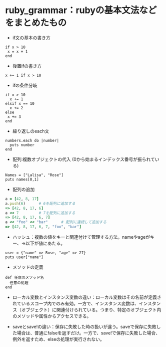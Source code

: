 # ruby_grammar：rubyの基本文法などをまとめたもの

* if文の基本の書き方
 ```
 if x > 10 
  x = x + 1
 end
 ```

* 後置ifの書き方
```
x += 1 if x > 10
```

* ifの条件分岐
```
if x > 10
  x += 1
elsif x == 10
  x += 2
else
 x += 3
end
```

* 繰り返しのeach文
```
numbers.each do |number|
  puts number
end
```

* 配列:複数オブジェクトの代入 (0から始まるインデックス番号が振られている)
```
Names = ["Lalisa", "Rose"]
puts names[0,1]
```

* 配列の追加
``` sample.rb
a = [42, 8, 17]
a.push(6)      # 6を配列に追加する
=> [42, 8, 17, 6]
a << 7         # 7を配列に追加する
=> [42, 8, 17, 6, 7]
a << "foo" << "bar"      # 配列に連続して追加する
=> [42, 8, 17, 6, 7, "foo", "bar"]
```

* ハッシュ：複数の値をキーと関連付けて管理する方法。nameやageがキー、=>以下が値にあたる。
```
user = {"name" => Rose, "age" => 27}
puts user["name"]
```

* メソッドの定義
```
def 任意のメソッド名
  任意の処理
end
```
* ローカル変数とインスタンス変数の違い：ローカル変数はその名前が定義されているスコープ内でのみ有効。一方で、インスタンス変数は、インスタンス（オブジェクト）に関連付けられている。つまり、特定のオブジェクト内のメソッドや属性からアクセスできる。

* saveとsave!の違い：保存に失敗した時の扱いが違う。saveで保存に失敗した場合は、普通にfalseを返すだけ。一方で、save!で保存に失敗した場合、例外を返すため、elseの処理が実行されない。

